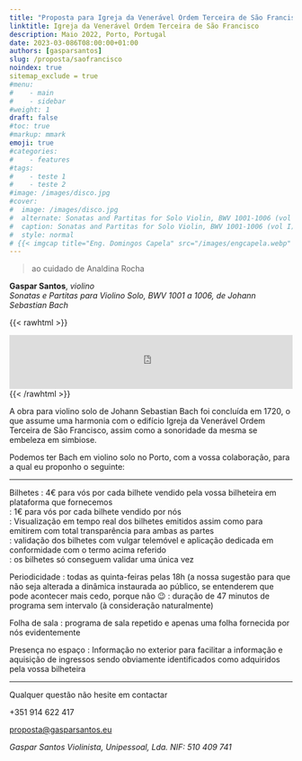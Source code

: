 ```yaml
---
title: "Proposta para Igreja da Venerável Ordem Terceira de São Francisco"
linktitle: Igreja da Venerável Ordem Terceira de São Francisco
description: Maio 2022, Porto, Portugal
date: 2023-03-086T08:00:00+01:00
authors: [gasparsantos]
slug: /proposta/saofrancisco
noindex: true
sitemap_exclude = true
#menu: 
#    - main
#    - sidebar
#weight: 1
draft: false
#toc: true
#markup: mmark
emoji: true
#categories: 
#    - features
#tags:
#    - teste 1
#    - teste 2
#image: /images/disco.jpg
#cover:
#  image: /images/disco.jpg
#  alternate: Sonatas and Partitas for Solo Violin, BWV 1001-1006 (vol I)
#  caption: Sonatas and Partitas for Solo Violin, BWV 1001-1006 (vol I)
#  style: normal
# {{< imgcap title="Eng. Domingos Capela" src="/images/engcapela.webp" >}}
---
```

> ao cuidado de Analdina Rocha

**Gaspar Santos**, *violino*  
*Sonatas e Partitas para Violino Solo, BWV 1001 a 1006, de Johann Sebastian Bach*

{{< rawhtml >}}
<iframe src="https://embed.tidal.com/tracks/222183928?disableAnalytics=true" allowfullscreen="allowfullscreen" frameborder="0" style="width:100%;height:96px"></iframe>
{{< /rawhtml >}}  
  
A obra para violino solo de Johann Sebastian Bach foi concluída em 1720, o que assume uma harmonia com o edifício Igreja da Venerável Ordem Terceira de São Francisco, assim como a sonoridade da mesma se embeleza em simbiose.

Podemos ter Bach em violino solo no Porto, com a vossa colaboração, para a qual eu proponho o seguinte:

---

Bilhetes
: 4€ para vós por cada bilhete vendido pela vossa bilheteira em plataforma que fornecemos  
: 1€ para vós por cada bilhete vendido por nós  
: Visualização em tempo real dos bilhetes emitidos assim como para emitirem com total transparência para ambas as partes  
: validação dos bilhetes com vulgar telemóvel e aplicação dedicada em conformidade com o termo acima referido  
: os bilhetes só conseguem validar uma única vez

Periodicidade
: todas as quinta-feiras pelas 18h (a nossa sugestão para que não seja alterada a dinâmica instaurada ao público, se entenderem que pode acontecer mais cedo, porque não :wink:
: duração de 47 minutos de programa sem intervalo (à consideração naturalmente)

Folha de sala
: programa de sala repetido e apenas uma folha fornecida por nós evidentemente

Presença no espaço
: Informação no exterior para facilitar a informação e aquisição de ingressos sendo obviamente identificados como adquiridos pela vossa bilheteira 

---

Qualquer questão não hesite em contactar  
   
+351 914 622 417  
  
proposta@gasparsantos.eu  
  
*Gaspar Santos Violinista, Unipessoal, Lda.* 
*NIF: 510 409 741*

